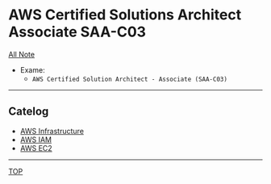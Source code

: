 # AWS Certified Solutions Architect Associate SAA-C03

[All Note](../../../index.md)

- Exame: 
  - `AWS Certified Solution Architect - Associate (SAA-C03)`



---

## Catelog

- [AWS Infrastructure](./infrastructure/infrastructure.md)
- [AWS IAM](./iam/iam.md)
- [AWS EC2](./ec2/ec2.md)




---

[TOP](#aws-certified-solutions-architect-associate-saa-c03)
